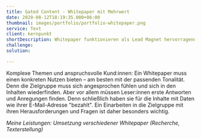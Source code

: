 ```yaml
---
title: Gated Content - Whitepaper mit Mehrwert
date: 2020-08-12T18:19:35.000+06:00
thumbnail: images/portfolio/portfolio-whitepaper.png
service: Text
client: kernpunkt
shortDescription: Whitepaper funktionieren als Lead Magnet hervorragend, besonders im B2B Geschäft. Die Kölner Digitalagentur [kernpunkt](https://www.kernpunkt.de/wissen/whitepaper) benötigte zu verschiedenen Themen rund um die Digitalisierung und E-Commerce umfassende Whitepaper, um der B2B-Zielgruppe hochwertige Informationen anzubieten und so mit Gated Content Leads zu generieren. 
challenge:  
solution:

---
```


Komplexe Themen und anspruchsvolle Kund:innen: Ein Whitepaper muss einen konkreten Nutzen bieten – am besten mit der passenden Tonalität. Denn die Zielgruppe muss sich angesprochen fühlen und sich in den Inhalten wiederfinden. Aber vor allem müssen Leser:innen erste Antworten und Anregungen finden. Denn schließlich haben sie für die Inhalte mit Daten wie ihrer E-Mail-Adresse "bezahlt". Ein Einarbeiten in die Zielgruppe mit ihren Herausforderungen und Fragen ist daher besonders wichtig. 

*Meine Leistungen: Umsetzung verschiedener Whitepaper (Recherche, Texterstellung)*
